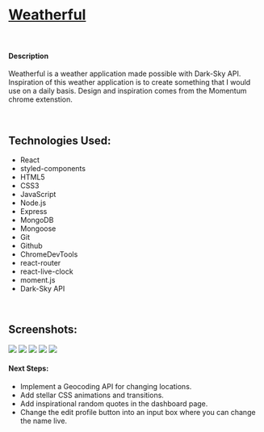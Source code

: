 <h1>
  <a href="#">
    Weatherful
  </a>
</h1>
<br>
<h4>Description</h4>
<p>Weatherful is a weather application made possible with Dark-Sky API. Inspiration of this weather application is to create something that I would use on a daily basis. Design and inspiration comes from the Momentum chrome extenstion.</p>
<br>
<h2>Technologies Used:</h2>
<ul>
  <li>React</li>
  <li>styled-components</li>
  <li>HTML5</li>
  <li>CSS3</li>
  <li>JavaScript</li>
  <li>Node.js</li>
  <li>Express</li>
  <li>MongoDB</li>
  <li>Mongoose</li>
  <li>Git</li>
  <li>Github</li>
  <li>ChromeDevTools</li>
  <li>react-router</li>
  <li>react-live-clock</li>
  <li>moment.js</li>
  <li>Dark-Sky API</li>
</ul>
<br>
<h2>Screenshots:</h2>
<img src="https://i.imgur.com/bQjV8r6.png">
<img src="https://i.imgur.com/EyO3Eob.png">
<img src="https://i.imgur.com/ZwPMYMS.png">
<img src="https://i.imgur.com/vNnQecj.png">
<img src="https://i.imgur.com/0IMsXpm.png">

<h4>Next Steps:</h4>
<ul>
  <li>Implement a Geocoding API for changing locations.</li>
  <li>Add stellar CSS animations and transitions.</li>
  <li>Add inspirational random quotes in the dashboard page.</li>
  <li>Change the edit profile button into an input box where you can change the name live.</li>
</ul>
